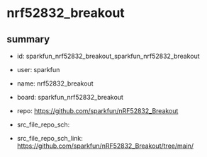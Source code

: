 # nrf52832_breakout
 
## summary 
* id: sparkfun_nrf52832_breakout_sparkfun_nrf52832_breakout
* user: sparkfun
* name: nrf52832_breakout
* board: sparkfun_nrf52832_breakout
* repo: https://github.com/sparkfun/nRF52832_Breakout



* src_file_repo_sch: 
* src_file_repo_sch_link: https://github.com/sparkfun/nRF52832_Breakout/tree/main/




